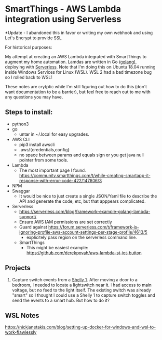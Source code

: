 # SmartThings - AWS Lambda integration using Serverless 
*Update - I abandoned this in favor or writing my own webhook and using Let's Encrypt to provide SSL

For historical purposes:

My attempt at creating an AWS Lambda integrated with SmartThings to augment my home automation.  Lamdas are written in Go ([golang](https://golang.org)), deploying with [Serverless](https://serverless.com).  Note that I'm doing this on Ubuntu 18.04 running inside Windows Services for Linux (WSL).  WSL 2 had a bad timezone bug so I rolled back to WSL1

These notes are crytptic while I'm still figuring out how to do this (don't want documentation to be a barrier), but feel free to reach out to me with any questions you may have.  
## Steps to install:

- python3 
- go
  - untar in ~/.local for easy upgrades.
- AWS CLI
  - pip3 install awscli
  - .aws/{credentials,config}
  - no space between params and equals sign or you get java null pointer from some tools.
- Lambda
  - The most important page I found.  https://community.smartthings.com/t/while-creating-smartapp-it-response-with-error-code-422/147806/3
- NPM
- Swaggar 
  - It would be nice to just create a single JSON/Yaml file to describe the API and generate the code, etc, but that apppears complicated.
- Serverless
  - https://serverless.com/blog/framework-example-golang-lambda-support/  
  - Ensure AWS IAM permissions are set correctly
  - Guard against https://forum.serverless.com/t/framework-is-ignoring-profile-aws-account-settings-per-stage-profile/4613/5
    - explicitely pass region on the serverless command line.
  - SmartThings
    - This might be easiest example:  https://github.com/derekpovah/aws-lambda-st-iot-button


## Projects
1. Capture switch events from a [Shelly 1](https://shelly.cloud/shelly1-open-source/). 
After moving a door to a bedroom, I needed to locate a lightswitch near it.  I had access to main voltage, but no feed to the light itself.  The existing switch was already "smart" so I thought I could use a Shelly 1 to capture switch toggles and send the events to a smart hub.  But how to do it?

## WSL Notes
https://nickjanetakis.com/blog/setting-up-docker-for-windows-and-wsl-to-work-flawlessly
